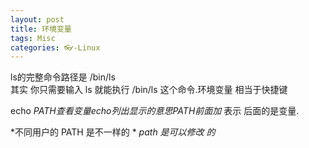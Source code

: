 ```yaml
---
layout: post
title: 环境变量
tags: Misc
categories: 👓-Linux
---
```


ls的完整命令路径是 /bin/ls    
其实 你只需要输入 ls 就能执行 /bin/ls 这个命令.环境变量 相当于快捷键 
  
echo $PATH   查看变量 echo 列出 显示的意思
PATH前面加$ 表示 后面的是变量.

*不同用户的 PATH 是不一样的 *
*path 是可以修改 的*
